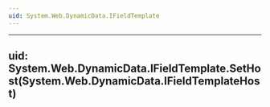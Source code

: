 ```yaml
---
uid: System.Web.DynamicData.IFieldTemplate
---
```


---
uid: System.Web.DynamicData.IFieldTemplate.SetHost(System.Web.DynamicData.IFieldTemplateHost)
---
